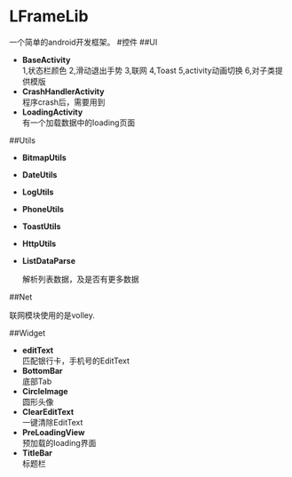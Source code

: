 # LFrameLib
一个简单的android开发框架。
#控件
##UI
- **BaseActivity**  
  1,状态栏颜色
  2,滑动退出手势
  3,联网
  4,Toast
  5,activity动画切换
  6,对子类提供模版
- **CrashHandlerActivity**  
  程序crash后，需要用到
- **LoadingActivity**  
  有一个加载数据中的loading页面  
  
##Utils
- **BitmapUtils**
- **DateUtils**  
- **LogUtils**  
- **PhoneUtils**  
- **ToastUtils**
- **HttpUtils**
- **ListDataParse**

    解析列表数据，及是否有更多数据

##Net

  联网模块使用的是volley.

##Widget
- **editText**  
  匹配银行卡，手机号的EditText
- **BottomBar**  
  底部Tab
- **CircleImage**  
  圆形头像
- **ClearEditText**  
  一键清除EditText
- **PreLoadingView**  
  预加载的loading界面
- **TitleBar**  
  标题栏

